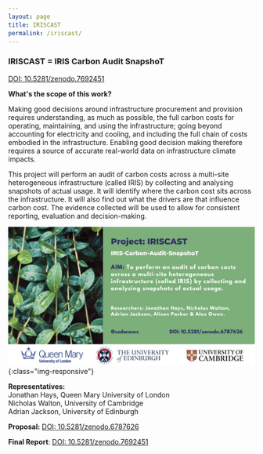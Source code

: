 ```yaml
---
layout: page
title: IRISCAST
permalink: /iriscast/
---
```


### IRISCAST = IRIS Carbon Audit SnapshoT

[DOI: 10.5281/zenodo.7692451](https://doi.org/10.5281/zenodo.7692451)

**What's the scope of this work?**

Making good decisions around infrastructure procurement and provision requires understanding, as much as possible, the full carbon costs for operating, maintaining, and using the infrastructure; going beyond accounting for electricity and cooling, and including the full chain of costs embodied in the infrastructure. Enabling good decision making therefore requires a source of accurate real-world data on infrastructure climate impacts. <br>

This project will perform an audit of carbon costs across a multi-site heterogeneous infrastructure (called IRIS) by collecting and analysing snapshots of actual usage. It will identify where the carbon cost sits across the infrastructure. It will also find out what the drivers are that influence carbon cost. The evidence collected will be used to allow for consistent reporting, evaluation and decision-making.

![iriscast](/images/5.png){:class="img-responsive"}

**Representatives:** <br>
Jonathan Hays, Queen Mary University of London <br>
Nicholas Walton, University of Cambridge <br>
Adrian Jackson, University of Edinburgh <br>

**Proposal:** [DOI: 10.5281/zenodo.6787626](https://zenodo.org/record/6787626/)

**Final Report**: [DOI: 10.5281/zenodo.7692451](https://doi.org/10.5281/zenodo.7692451)
